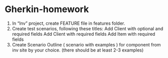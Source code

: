 # Gherkin-homework
1. In “Inv” project, create FEATURE file in features folder.
2. Create test scenarios, following these titles:
Add Client with optional and required fields
Add Client with required fields
Add Item with required fields
3. Create Scenario Outline ( scenario with examples ) for component from inv
site by your choice. (there should be at least 2-3 examples)
